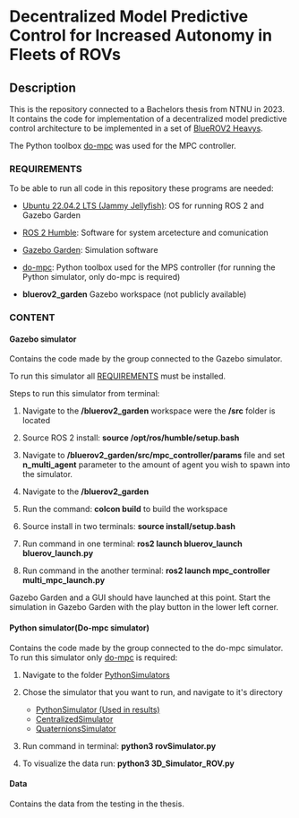 # Decentralized Model Predictive Control for Increased Autonomy in Fleets of ROVs

## Description

This is the repository connected to a Bachelors thesis from NTNU in 2023. It contains the code for implementation of a decentralized model predictive control architecture to be implemented in a set of [BlueROV2 Heavys](https://bluerobotics.com/store/rov/bluerov2-upgrade-kits/brov2-heavy-retrofit/).

The Python toolbox [do-mpc](https://www.do-mpc.com/en/latest/) was used for the MPC controller.

### REQUIREMENTS

To be able to run all code in this repository these programs are needed:

- [Ubuntu 22.04.2 LTS (Jammy Jellyfish)](https://releases.ubuntu.com/jammy/): OS for running ROS 2 and Gazebo Garden

- [ROS 2 Humble](https://docs.ros.org/en/humble/index.html): Software for system arcetecture and comunication

- [Gazebo Garden](https://gazebosim.org/docs/garden/install_ubuntu): Simulation software

- [do-mpc](https://www.do-mpc.com/en/latest/): Python toolbox used for the MPS controller (for running the Python simulator, only do-mpc is required)

-  **bluerov2_garden** Gazebo workspace (not publicly available)

### CONTENT

#### Gazebo simulator

Contains the code made by the group connected to the Gazebo simulator.

To run this simulator all [REQUIREMENTS](https://github.com/lrfosso/TowardsUnderwaterAutonomousFleets#requirements) must be installed.

Steps to run this simulator from terminal:

1. Navigate to the **/bluerov2_garden** workspace were the **/src** folder is located

2. Source ROS 2 install: **source /opt/ros/humble/setup.bash**

3. Navigate to **/bluerov2_garden/src/mpc_controller/params**  file and set **n_multi_agent** parameter to the amount of agent you wish to spawn into the simulator.

4. Navigate to the **/bluerov2_garden** 

5. Run the command: **colcon build** to build the workspace

6. Source install in two terminals: **source install/setup.bash** 

7.  Run command in one terminal: **ros2 launch bluerov_launch bluerov_launch.py**

8. Run command in the another terminal: **ros2 launch mpc_controller multi_mpc_launch.py**

Gazebo Garden and a GUI should have launched at this point. Start the simulation in Gazebo Garden with the play button in the lower left corner.

#### Python simulator(Do-mpc simulator)


Contains the code made by the group connected to the do-mpc simulator.
To run this simulator only [do-mpc](https://www.do-mpc.com/en/latest/) is required:
1. Navigate to the folder [PythonSimulators](https://github.com/lrfosso/TowardsUnderwaterAutonomousFleets/tree/main/PythonSimulators/)

2. Chose the simulator that you want to run, and navigate to it's directory
	- [PythonSimulator (Used in results)](https://github.com/lrfosso/TowardsUnderwaterAutonomousFleets/tree/main/PythonSimulators/PythonSimulator)
	- [CentralizedSimulator](https://github.com/lrfosso/TowardsUnderwaterAutonomousFleets/tree/main/PythonSimulators/CentralizedSimulator)
	- [QuaternionsSimulator](https://github.com/lrfosso/TowardsUnderwaterAutonomousFleets/tree/main/PythonSimulators/QuaternionsSimulator)
3. Run command in terminal: **python3 rovSimulator.py** 
4. To visualize the data run: **python3 3D_Simulator_ROV.py**

#### Data

Contains the data from the testing in the thesis. 
